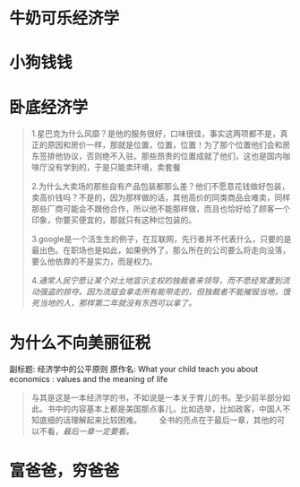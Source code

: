 # 牛奶可乐经济学

# 小狗钱钱

# 卧底经济学

> 1.星巴克为什么风靡？是他的服务很好，口味很佳，事实这两项都不是，真正的原因和房价一样，那就是位置，位置，位置！为了那个位置他们会和房东签排他协议，否则绝不入驻。那些昂贵的位置成就了他们，这也是国内咖啡厅没有学到的，于是只能卖环境，卖套餐
>
> 2.为什么大卖场的那些自有产品包装都那么差？他们不愿意花钱做好包装，卖高价钱吗？不是的，因为那样做的话，其他高价的同类商品会难卖，同样那些厂商可能会不跟他合作，所以他不能那样做，而且也恰好给了顾客一个印象，你要买便宜的，那就只有这种烂包装的。
>
> 3.google是一个活生生的例子，在互联网，先行者并不代表什么，只要的是最出色。在职场也是如此，如果例外了，那么所在的公司要么将走向没落，要么他依靠的不是实力，而是权力。
>
> 4.*通常人民宁愿让某个对土地宣示主权的独裁者来领导，而不愿经常遭到流动强盗的掠夺。因为流寇会拿走所有能带走的，但独裁者不能摧毁当地，饿死当地的人，那样第二年就没有东西可以拿了。*

# 为什么不向美丽征税

副标题: 经济学中的公平原则
原作名: What your child teach you about economics : values and the meaning of life

> 与其是这是一本经济学的书，不如说是一本关于育儿的书。至少前半部分如此。书中的内容基本上都是美国那点事儿，比如选举，比如政客，中国人不知底细的话理解起来比较困难。 　　全书的亮点在于最后一章，其他的可以不看，*最后一章一定要看。*

# 富爸爸，穷爸爸